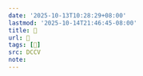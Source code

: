 ```yaml
---
date: '2025-10-13T10:28:29+08:00'
lastmod: '2025-10-14T21:46:45-08:00'
title: 􄯌
url: 􄯌
tags: [𦝞]
src: DCCV
note:
---
```

